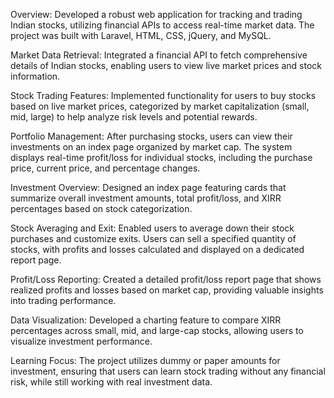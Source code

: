 Overview: Developed a robust web application for tracking and trading Indian stocks, utilizing financial APIs to access real-time market data. The project was built with Laravel, HTML, CSS, jQuery, and MySQL.

Market Data Retrieval: Integrated a financial API to fetch comprehensive details of Indian stocks, enabling users to view live market prices and stock information.

Stock Trading Features: Implemented functionality for users to buy stocks based on live market prices, categorized by market capitalization (small, mid, large) to help analyze risk levels and potential rewards.

Portfolio Management: After purchasing stocks, users can view their investments on an index page organized by market cap. The system displays real-time profit/loss for individual stocks, including the purchase price, current price, and percentage changes.

Investment Overview: Designed an index page featuring cards that summarize overall investment amounts, total profit/loss, and XIRR percentages based on stock categorization.

Stock Averaging and Exit: Enabled users to average down their stock purchases and customize exits. Users can sell a specified quantity of stocks, with profits and losses calculated and displayed on a dedicated report page.

Profit/Loss Reporting: Created a detailed profit/loss report page that shows realized profits and losses based on market cap, providing valuable insights into trading performance.

Data Visualization: Developed a charting feature to compare XIRR percentages across small, mid, and large-cap stocks, allowing users to visualize investment performance.

Learning Focus: The project utilizes dummy or paper amounts for investment, ensuring that users can learn stock trading without any financial risk, while still working with real investment data.
